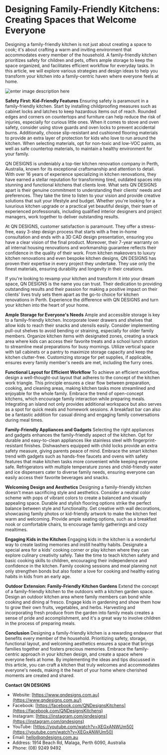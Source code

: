 # Designing Family-Friendly Kitchens: Creating Spaces that Welcome Everyone

Designing a family-friendly kitchen is not just about creating a space to cook; it's about crafting a warm and inviting environment that accommodates every member of the household. A family-friendly kitchen prioritizes safety for children and pets, offers ample storage to keep the space organized, and facilitates efficient workflow for everyday tasks. In this article, we will explore various strategies and design ideas to help you transform your kitchen into a family-centric haven where everyone feels at home.

![enter image description here](https://blogger.googleusercontent.com/img/b/R29vZ2xl/AVvXsEjTYUd-3CxIG03q4y2Ry6XUotdY1losntU42hCgosTu8YlddYrwlQ2ICDQGtFNRoL_v_gFh7ZGSzC2r2Rh66drvco7hdrF2WzVUHGmmNLPiW2X8lko1j_nDwl5LVR9a-vG7cxXgfU_7ahGitmUE1FY75OrXxU9pRzCRY_5dAYw7kMmOvlGcYNPIoJsUat0/s1600/qndesigns%20s.jpg)

**Safety First: Kid-Friendly Features**
Ensuring safety is paramount in a family-friendly kitchen. Start by installing childproofing measures such as cabinet locks and latches to keep hazardous items out of reach. Rounded edges and corners on countertops and furniture can help reduce the risk of injuries, especially for curious little ones. When it comes to stove and oven safety, consider using stove guards and oven locks to prevent accidental burns. Additionally, choose slip-resistant and cushioned flooring materials to provide an extra layer of protection for kids who love to run around the kitchen. When selecting materials, opt for non-toxic and low-VOC paints, as well as safe countertop materials, to maintain a healthy environment for your family.

QN DESIGNS is undeniably a top-tier kitchen renovation company in Perth, Australia, known for its exceptional craftsmanship and attention to detail. With over 16 years of experience specializing in kitchen renovations, they have earned a stellar reputation for transforming tired, outdated spaces into stunning and functional kitchens that clients love. What sets QN DESIGNS apart is their genuine commitment to understanding their clients' needs and preferences. They take the time to listen to your vision and provide creative solutions that suit your lifestyle and budget. Whether you're looking for a luxurious kitchen upgrade or a practical yet beautiful design, their team of experienced professionals, including qualified interior designers and project managers, work together to deliver outstanding results.

At QN DESIGNS, customer satisfaction is paramount. They offer a stress-free, easy 3-step design process that starts with a free in-home consultation and ends with a 3D CAD design presentation, ensuring you have a clear vision of the final product. Moreover, their 7-year warranty on all internal housing renovations and workmanship guarantee reflects their confidence in the quality of their work. From kitchen makeovers to luxury kitchen renovations and even bespoke kitchen designs, QN DESIGNS has proven their expertise in every project they undertake. They use only the finest materials, ensuring durability and longevity in their creations.

If you're looking to revamp your kitchen and transform it into your dream space, QN DESIGNS is the name you can trust. Their dedication to providing outstanding results and their passion for making a positive impact on their clients' lives truly sets them apart as the go-to choice for kitchen renovations in Perth. Experience the difference with QN DESIGNS and turn your kitchen into the heart of your home.

**Ample Storage for Everyone's Needs**
Ample and accessible storage is key to a family-friendly kitchen. Incorporate lower drawers and shelves that allow kids to reach their snacks and utensils easily. Consider implementing pull-out shelves to avoid bending or straining, especially for older family members. Organize kitchen items with designated zones, creating a snack area where kids can access their favorite treats and a school lunch station to streamline meal preparations for busy mornings. Utilize vertical space with tall cabinets or a pantry to maximize storage capacity and keep the kitchen clutter-free. Customizing storage for pet supplies, if applicable, ensures every family member's needs are met, including the furry ones.

**Functional Layout for Efficient Workflow**
To achieve an efficient workflow, design a well-thought-out layout that adheres to the concept of the kitchen work triangle. This principle ensures a clear flow between preparation, cooking, and cleaning areas, making kitchen tasks more streamlined and enjoyable for the whole family. Embrace the trend of open-concept kitchens, which encourage family interaction while preparing meals. Integrating an island not only provides additional workspace but also serves as a spot for quick meals and homework sessions. A breakfast bar can also be a fantastic addition for casual dining and engaging family conversations during meal times.

**Family-Friendly Appliances and Gadgets**
Selecting the right appliances and gadgets enhances the family-friendly aspect of the kitchen. Opt for durable and easy-to-clean appliances like stainless steel with fingerprint-resistant finishes. Dishwashers equipped with child locks provide an extra safety measure, giving parents peace of mind. Embrace the smart kitchen trend with gadgets such as hands-free faucets and ovens with safety features that make kitchen tasks more convenient while keeping everyone safe. Refrigerators with multiple temperature zones and child-friendly water and ice dispensers cater to diverse family needs, ensuring everyone can easily access their favorite beverages and snacks.

**Welcoming Design and Aesthetics**
Designing a family-friendly kitchen doesn't mean sacrificing style and aesthetics. Consider a neutral color scheme with pops of vibrant colors to create a balanced and visually appealing space. Durable and stylish flooring options strike the perfect balance between style and functionality. Get creative with wall decorations, showcasing family photos or kid-friendly artwork to make the kitchen feel warm and welcoming. Provide ample seating options, such as a breakfast nook or comfortable chairs, to encourage family gatherings and cozy mealtimes.

**Engaging Kids in the Kitchen**
Engaging kids in the kitchen is a wonderful way to create lasting memories and instill healthy habits. Designate a special area for a kids' cooking corner or play kitchen where they can explore culinary creativity safely. Take the time to teach kitchen safety and basic cooking skills to children, encouraging their independence and confidence in the kitchen. Family cooking sessions and meal planning not only strengthen bonds but also foster a love for cooking and healthy eating habits in kids from an early age.

**Outdoor Extension: Family-Friendly Kitchen Gardens**
Extend the concept of a family-friendly kitchen to the outdoors with a kitchen garden space. Design an outdoor kitchen area where family members can bond while cooking and dining al fresco. Engage kids in gardening and show them how to grow their own fruits, vegetables, and herbs. Harvesting and incorporating fresh produce from the garden into family meals creates a sense of pride and accomplishment, and it's a great way to involve children in the process of preparing meals.

**Conclusion**
Designing a family-friendly kitchen is a rewarding endeavor that benefits every member of the household. Prioritizing safety, storage, functional layout, and welcoming aesthetics ensures a space that brings families together and fosters precious memories. Embrace the family-centric approach in your kitchen design, and create a space where everyone feels at home. By implementing the ideas and tips discussed in this article, you can craft a kitchen that truly welcomes and accommodates everyone's needs, making it the heart of your home where cherished moments are created and shared.

**Contact QN DESIGNS**

-   Website: [https://www.qndesigns.com.au](https://www.qndesigns.com.au/)
-   Facebook: [https://facebook.com/QNDesignsKitchens](https://facebook.com/QNDesignsKitchens)
-   Instagram: [https://instagram.com/qndesigns](https://instagram.com/qndesigns)
-   YouTube: [https://youtube.com/watch?v=XEGxANWUm50](https://youtube.com/watch?v=XEGxANWUm50)
-   Email: [hello@qndesigns.com.au](mailto:hello@qndesigns.com.au) 
-   Address: 1914 Beach Rd, Malaga, Perth 6090, Australia
-   Phone: (08) 9249 9492

